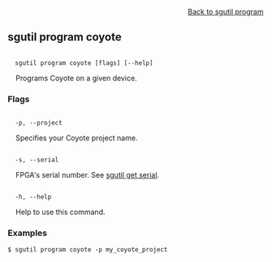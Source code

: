 <div id="readme" class="Box-body readme blob js-code-block-container">
<article class="markdown-body entry-content p-3 p-md-6" itemprop="text">
<p align="right">
<a href="https://github.com/fpgasystems/hacc/blob/main/cli/docs/sgutil-program.md#sgutil-program">Back to sgutil program</a>
</p>

## sgutil program coyote

<code>
  sgutil program coyote [flags] [--help]
</code>
<p>
  &nbsp; &nbsp; Programs Coyote on a given device.
</p>

### Flags
<!-- <code>
  -b, --binary <string>
</code>
<p>
  &nbsp; &nbsp; Programs an .xclbin binary to the specified device.
</p>

<code>
  -n, --name <string>
</code>
<p>
  &nbsp; &nbsp; FPGA's device name. See <a href="https://github.com/fpgasystems/hacc/blob/main/cli/docs/sgutil-get-device.md">sgutil get device</a>.
</p> -->

<code>
  -p, --project <string>
</code>
<p>
  &nbsp; &nbsp; Specifies your Coyote project name.
</p>

<code>
  -s, --serial <string>
</code>
<p>
  &nbsp; &nbsp; FPGA's serial number. See <a href="https://github.com/fpgasystems/hacc/blob/main/cli/docs/sgutil-get-serial.md">sgutil get serial</a>.
</p>

<!-- <code>
  -u, --user <string>
</code>
<p>
  &nbsp; &nbsp; The name (and path) of the xclbin to be loaded.
</p> -->

<code>
  -h, --help <string>
</code>
<p>
  &nbsp; &nbsp; Help to use this command.
</p>

### Examples
```
$ sgutil program coyote -p my_coyote_project
```
